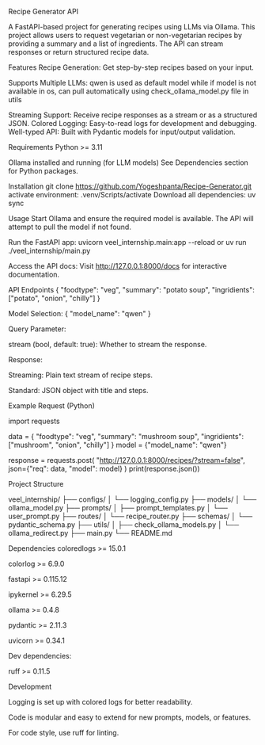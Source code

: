 Recipe Generator API

A FastAPI-based project for generating recipes using LLMs via Ollama. This project allows users to request vegetarian or non-vegetarian recipes by providing a summary and a list of ingredients. The API can stream responses or return structured recipe data.

Features
Recipe Generation: Get step-by-step recipes based on your input.

Supports Multiple LLMs: qwen is used as default model while if model is not available in os, can pull automatically using check_ollama_model.py file in utils

Streaming Support: Receive recipe responses as a stream or as a structured JSON.
Colored Logging: Easy-to-read logs for development and debugging.
Well-typed API: Built with Pydantic models for input/output validation.

Requirements
Python >= 3.11

Ollama installed and running (for LLM models)
See Dependencies section for Python packages.

Installation
git clone https://github.com/Yogeshpanta/Recipe-Generator.git
activate environment: .venv/Scripts/activate
Download all dependencies: uv sync

Usage
Start Ollama and ensure the required model is available. The API will attempt to pull the model if not found.

Run the FastAPI app:
uvicorn veel_internship.main:app --reload  or uv run ./veel_internship/main.py

Access the API docs:
Visit http://127.0.0.1:8000/docs for interactive documentation.

API Endpoints
{
  "foodtype": "veg",
  "summary": "potato soup",
  "ingridients": ["potato", "onion", "chilly"]
}


Model Selection:
{
  "model_name": "qwen"
}

Query Parameter:

stream (bool, default: true): Whether to stream the response.

Response:

Streaming: Plain text stream of recipe steps.

Standard: JSON object with title and steps.

Example Request (Python)

import requests

data = {
    "foodtype": "veg",
    "summary": "mushroom soup",
    "ingridients": ["mushroom", "onion", "chilly"]
}
model = {"model_name": "qwen"}

response = requests.post(
    "http://127.0.0.1:8000/recipes/?stream=false",
    json={"req": data, "model": model}
)
print(response.json())

Project Structure

veel_internship/
├── configs/
│   └── logging_config.py
├── models/
│   └── ollama_model.py
├── prompts/
│   ├── prompt_templates.py
│   └── user_prompt.py
├── routes/
│   └── recipe_router.py
├── schemas/
│   └── pydantic_schema.py
├── utils/
│   ├── check_ollama_models.py
│   └── ollama_redirect.py
├── main.py
└── README.md


Dependencies
coloredlogs >= 15.0.1

colorlog >= 6.9.0

fastapi >= 0.115.12

ipykernel >= 6.29.5

ollama >= 0.4.8

pydantic >= 2.11.3

uvicorn >= 0.34.1

Dev dependencies:

ruff >= 0.11.5

Development

Logging is set up with colored logs for better readability.

Code is modular and easy to extend for new prompts, models, or features.

For code style, use ruff for linting.


